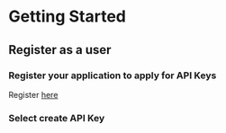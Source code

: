# Getting Started

## Register as a user

### Register your application to apply for API Keys

Register [here](https://www.accident-ai.com/register)

### Select create API Key
